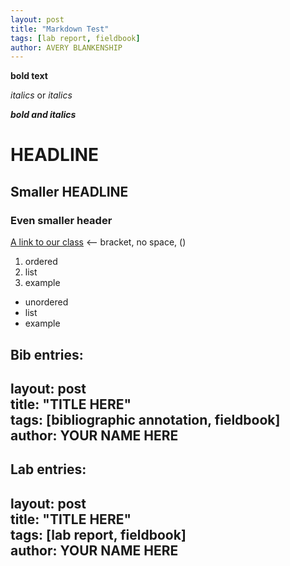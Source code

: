 ```yaml
---  
layout: post  
title: "Markdown Test"  
tags: [lab report, fieldbook]  
author: AVERY BLANKENSHIP
---
```



**bold text**

*italics* or _italics_

_**bold and italics**_

# HEADLINE

## Smaller HEADLINE

### Even smaller header

[A link to our class](http://s19rm.rynacordell.org) <-- bracket, no space, ()

1. ordered
2. list
3. example


+ unordered
+ list
+ example

Bib entries:
---  
layout: post  
title: "TITLE HERE"  
tags: [bibliographic annotation, fieldbook]  
author: YOUR NAME HERE
---

Lab entries:
---  
layout: post  
title: "TITLE HERE"  
tags: [lab report, fieldbook]  
author: YOUR NAME HERE
---
